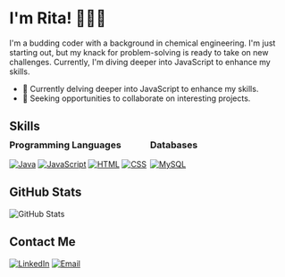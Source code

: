 # I'm Rita! 👩🏽‍💻

I'm a budding coder with a background in chemical engineering. I'm just starting out, but my knack for problem-solving is ready to take on new challenges. Currently, I'm diving deeper into JavaScript to enhance my skills.

- 🌱 Currently delving deeper into JavaScript to enhance my skills.
- 💼 Seeking opportunities to collaborate on interesting projects.

## Skills
<div style="display:flex; margin-top: -30px;">
  <div style="flex:50%;">
    <h3>Programming Languages</h3>
    <a href="https://www.java.com"><img src="https://skillicons.dev/icons?i=java&theme=light" alt="Java"></a>
    <a href="https://developer.mozilla.org/en-US/docs/Web/JavaScript"><img src="https://skillicons.dev/icons?i=javascript&theme=light" alt="JavaScript"></a>
    <a href="https://developer.mozilla.org/en-US/docs/Web/HTML"><img src="https://skillicons.dev/icons?i=html&theme=light" alt="HTML"></a>
    <a href="https://developer.mozilla.org/en-US/docs/Web/CSS"><img src="https://skillicons.dev/icons?i=css&theme=light" alt="CSS"></a>
  </div>
  <div style="flex:50%;">
    <h3>Databases</h3>
    <a href="https://www.mysql.com/"><img src="https://skillicons.dev/icons?i=mysql&theme=light" alt="MySQL"></a>
  </div>
</div>

## GitHub Stats
![GitHub Stats](https://github-readme-stats.vercel.app/api/top-langs/?username=ritazevedo&theme=default&layout=compact)

## Contact Me

[![LinkedIn](https://skillicons.dev/icons?i=linkedin&theme=light)](https://www.linkedin.com/in/ritazeved/)
[![Email](https://skillicons.dev/icons?i=md&theme=light)](mailto:rita.m.azevedo4@gmail.com)
